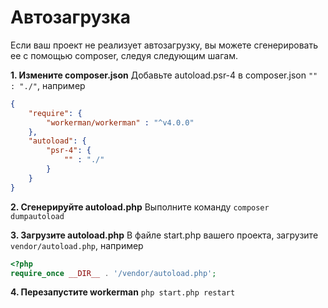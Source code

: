 # Автозагрузка

Если ваш проект не реализует автозагрузку, вы можете сгенерировать ее с помощью composer, следуя следующим шагам.

**1. Измените composer.json**
Добавьте autoload.psr-4 в composer.json `"" : "./"`, например
```json
{
    "require": {
        "workerman/workerman" : "^v4.0.0"
    },
    "autoload": {
        "psr-4": {
            "" : "./"
        }
    }
}
```

**2. Сгенерируйте autoload.php**
Выполните команду `composer dumpautoload`

**3. Загрузите autoload.php**
В файле start.php вашего проекта, загрузите `vendor/autoload.php`, например
```php
<?php
require_once __DIR__ . '/vendor/autoload.php';
```

**4. Перезапустите workerman**
`php start.php restart`
